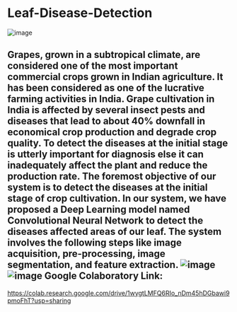 # Leaf-Disease-Detection

![image](https://user-images.githubusercontent.com/59884554/130317965-d7b71a9f-b11f-4c47-9920-19d638c129fe.png)


Grapes, grown in a subtropical climate, are considered one of the most important commercial crops grown in Indian agriculture. It has been considered as one of the lucrative farming activities in India. Grape cultivation in India is affected by several insect pests and diseases that lead to about 40% downfall in economical crop production and degrade crop quality. To detect the diseases at the initial stage is utterly important for diagnosis else it can inadequately affect the plant and reduce the production rate. The foremost objective of our system is to detect the diseases at the initial stage of crop cultivation. In our system, we have proposed a Deep Learning model named Convolutional Neural Network to detect the diseases affected areas of our leaf. The system involves the following steps like image acquisition, pre-processing, image segmentation, and feature extraction. 
![image](https://user-images.githubusercontent.com/59884554/130318026-2bedaece-7b77-4fe2-94d5-8820bcbf54c3.png)
![image](https://user-images.githubusercontent.com/59884554/130318039-56c4b459-1ab4-49d7-a16a-66908c288da2.png)
Google Colaboratory Link:
--------------------------------------------------------------------------------------------------------------------------------------------------------
https://colab.research.google.com/drive/1wygtLMFQ6RIo_nDm45hDGbawi9pmoFhT?usp=sharing

